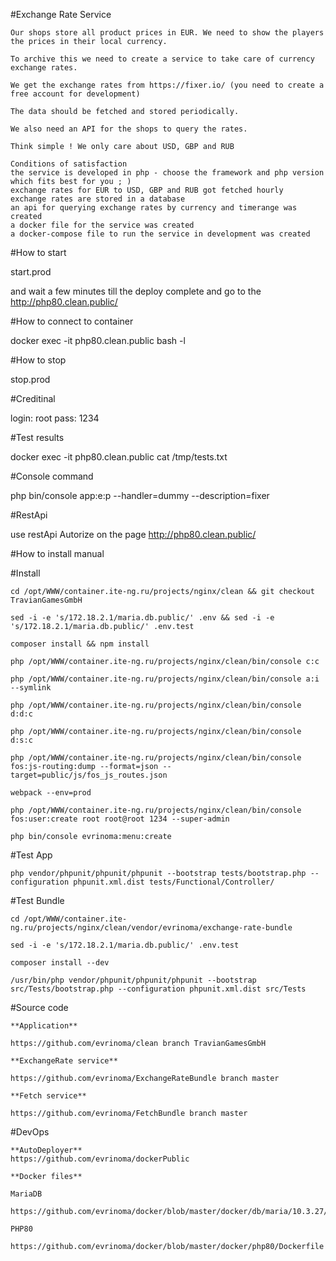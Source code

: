 #Exchange Rate Service

    Our shops store all product prices in EUR. We need to show the players the prices in their local currency.

    To archive this we need to create a service to take care of currency exchange rates.

    We get the exchange rates from https://fixer.io/ (you need to create a free account for development)

    The data should be fetched and stored periodically.

    We also need an API for the shops to query the rates.

    Think simple ! We only care about USD, GBP and RUB

    Conditions of satisfaction
    the service is developed in php - choose the framework and php version which fits best for you ; )
    exchange rates for EUR to USD, GBP and RUB got fetched hourly
    exchange rates are stored in a database
    an api for querying exchange rates by currency and timerange was created
    a docker file for the service was created
    a docker-compose file to run the service in development was created


#How to start

start.prod

and wait a few minutes till the deploy complete and go to the http://php80.clean.public/

#How to connect to container

docker exec -it php80.clean.public bash -l

#How to stop

stop.prod

#Creditinal

login: root
pass:  1234

#Test results

docker exec -it php80.clean.public cat /tmp/tests.txt

#Console command 

php bin/console app:e:p --handler=dummy --description=fixer

#RestApi

use restApi Autorize on the page http://php80.clean.public/ 


#How to install manual

#Install

    cd /opt/WWW/container.ite-ng.ru/projects/nginx/clean && git checkout TravianGamesGmbH
    
    sed -i -e 's/172.18.2.1/maria.db.public/' .env && sed -i -e 's/172.18.2.1/maria.db.public/' .env.test
    
    composer install && npm install
    
    php /opt/WWW/container.ite-ng.ru/projects/nginx/clean/bin/console c:c
    
    php /opt/WWW/container.ite-ng.ru/projects/nginx/clean/bin/console a:i --symlink
    
    php /opt/WWW/container.ite-ng.ru/projects/nginx/clean/bin/console d:d:c
    
    php /opt/WWW/container.ite-ng.ru/projects/nginx/clean/bin/console d:s:c
    
    php /opt/WWW/container.ite-ng.ru/projects/nginx/clean/bin/console fos:js-routing:dump --format=json --target=public/js/fos_js_routes.json
    
    webpack --env=prod
    
    php /opt/WWW/container.ite-ng.ru/projects/nginx/clean/bin/console fos:user:create root root@root 1234 --super-admin
    
    php bin/console evrinoma:menu:create
    
#Test App

    php vendor/phpunit/phpunit/phpunit --bootstrap tests/bootstrap.php --configuration phpunit.xml.dist tests/Functional/Controller/
    
#Test Bundle

    cd /opt/WWW/container.ite-ng.ru/projects/nginx/clean/vendor/evrinoma/exchange-rate-bundle
    
    sed -i -e 's/172.18.2.1/maria.db.public/' .env.test
    
    composer install --dev
    
    /usr/bin/php vendor/phpunit/phpunit/phpunit --bootstrap src/Tests/bootstrap.php --configuration phpunit.xml.dist src/Tests

#Source code

    **Application**
    
    https://github.com/evrinoma/clean branch TravianGamesGmbH
    
    **ExchangeRate service**
    
    https://github.com/evrinoma/ExchangeRateBundle branch master
    
    **Fetch service**
    
    https://github.com/evrinoma/FetchBundle branch master

#DevOps

    **AutoDeployer**
    https://github.com/evrinoma/dockerPublic
    
    **Docker files**
    
    MariaDB
    
    https://github.com/evrinoma/docker/blob/master/docker/db/maria/10.3.27/Dockerfile
    
    PHP80
    
    https://github.com/evrinoma/docker/blob/master/docker/php80/Dockerfile

    
